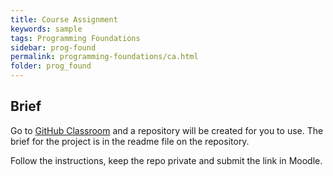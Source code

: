 ```yaml
---
title: Course Assignment
keywords: sample
tags: Programming Foundations
sidebar: prog-found
permalink: programming-foundations/ca.html
folder: prog_found
---
```


## Brief

Go to [GitHub Classroom](https://classroom.github.com/a/ITgVsp28) and a repository will be created for you to use. The brief for the project is in the readme file on the repository.

Follow the instructions, keep the repo private and submit the link in Moodle.
